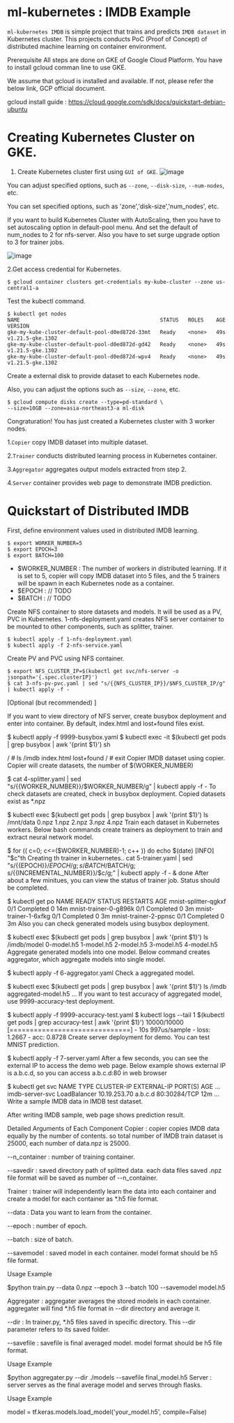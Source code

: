 # ml-kubernetes : IMDB Example
`ml-kubernetes IMDB` is simple project that trains and predicts `IMDB dataset` in Kubernetes cluster. This projects conducts PoC (Proof of Concept) of distributed machine learning on container environment.

Prerequisite
All steps are done on GKE of Google Cloud Platform. You have to install gcloud comman line to use GKE.

We assume that gcloud is installed and available. If not, please refer the below link, GCP official document.

gcloud install guide : https://cloud.google.com/sdk/docs/quickstart-debian-ubuntu

# Creating Kubernetes Cluster on GKE.
1. Create Kubernetes cluster first using `GUI of GKE`.
![image](https://user-images.githubusercontent.com/77087144/146132088-7fb116e0-4164-4ebd-afaf-084d5d64aed5.png)


You can adjust specified options, such as `--zone`, `--disk-size`, `--num-nodes`, etc.

You can set specified options, such as 'zone','disk-size','num_nodes', etc.

If you want to build Kubernetes Cluster with AutoScaling, then you have to set autoscaling option in default-pool menu.
And set the default of num_nodes to 2 for nfs-server. Also you have to set surge upgrade option to 3 for trainer jobs.

![image](https://user-images.githubusercontent.com/77087144/146133192-fb690b4d-7c8f-4c31-baf7-e33493e2aeca.png)


2.Get access credential for Kubernetes.

    $ gcloud container clusters get-credentials my-kube-cluster --zone us-central1-a
  
Test the kubectl command.

    $ kubectl get nodes
    NAME                                             STATUS   ROLES    AGE   VERSION
    gke-my-kube-cluster-default-pool-d0ed872d-33mt   Ready    <none>   49s   v1.21.5-gke.1302
    gke-my-kube-cluster-default-pool-d0ed872d-gd42   Ready    <none>   49s   v1.21.5-gke.1302
    gke-my-kube-cluster-default-pool-d0ed872d-wpv4   Ready    <none>   49s   v1.21.5-gke.1302
  
Create a external disk to provide dataset to each Kubernetes node.

Also, you can adjust the options such as `--size`, `--zone`, etc.

    $ gcloud compute disks create --type=pd-standard \
    --size=10GB --zone=asia-northeast3-a ml-disk
  
Congraturation! You has just created a Kubernetes cluster with 3 worker nodes.




1.`Copier` copy IMDB dataset into multiple dataset.

2.`Trainer` conducts distributed learning process in Kubernetes container.

3.`Aggregator` aggregates output models extracted from step 2.

4.`Server` container provides web page to demonstrate IMDB prediction.

# Quickstart of Distributed IMDB
First, define environment values used in distributed IMDB learning.

    $ export WORKER_NUMBER=5
    $ export EPOCH=3
    $ export BATCH=100
    
* $WORKER_NUMBER : The number of workers in distributed learning. If it is set to 5, copier will copy IMDB dataset into 5 files, and the 5 trainers will be spawn in each Kubernetes node as a container.
* $EPOCH : // TODO
* $BATCH : // TODO

Create NFS container to store datasets and models. It will be used as a PV, PVC in Kubernetes. 1-nfs-deployment.yaml creates NFS server container to be mounted to other components, such as splitter, trainer.

    $ kubectl apply -f 1-nfs-deployment.yaml
    $ kubectl apply -f 2-nfs-service.yaml
    
Create PV and PVC using NFS container.

    $ export NFS_CLUSTER_IP=$(kubectl get svc/nfs-server -o jsonpath='{.spec.clusterIP}')
    $ cat 3-nfs-pv-pvc.yaml | sed "s/{{NFS_CLUSTER_IP}}/$NFS_CLUSTER_IP/g" | kubectl apply -f -
    
[Optional (but recommended) ]

If you want to view directory of NFS server, create busybox deployment and enter into container. By default, index.html and lost+found files exist.

$ kubectl apply -f 9999-busybox.yaml
$ kubectl exec -it $(kubectl get pods | grep busybox | awk '{print $1}') sh

/ # ls /imdb
index.html  lost+found
/ # exit
Copier IMDB dataset using copier. Copier will create datasets, the number of $(WORKER_NUMBER)

$ cat 4-splitter.yaml | sed "s/{{WORKER_NUMBER}}/$WORKER_NUMBER/g" | kubectl apply -f -
To check datasets are created, check in busybox deployment. Copied datasets exist as *.npz

$ kubectl exec $(kubectl get pods | grep busybox | awk '{print $1}') ls /mnt/data
0.npz
1.npz
2.npz
3.npz
4.npz
Train each dataset in Kubernetes workers. Below bash commands create trainers as deployment to train and extract neural network model.

$ for (( c=0; c<=($WORKER_NUMBER)-1; c++ ))
do
  echo $(date) [INFO] "$c"th Creating th trainer in kubernetes..
  cat 5-trainer.yaml | sed "s/{{EPOCH}}/$EPOCH/g; s/{{BATCH}}/$BATCH/g; s/{{INCREMENTAL_NUMBER}}/$c/g;" | kubectl apply -f - &
done
After about a few minitues, you can view the status of trainer job. Status should be completed.

$ kubectl get po
NAME                          READY   STATUS      RESTARTS   AGE
mnist-splitter-qgkxf          0/1     Completed   0          14m
mnist-trainer-0-g896k         0/1     Completed   0          3m
mnist-trainer-1-6xfkg         0/1     Completed   0          3m
mnist-trainer-2-ppnsc         0/1     Completed   0          3m
Also you can check generated models using busybox deployment.

$ kubectl exec $(kubectl get pods | grep busybox | awk '{print $1}') ls /imdb/model
0-model.h5
1-model.h5
2-model.h5
3-model.h5
4-model.h5
Aggregate generated models into one model. Below command creates aggregator, which aggregate models into single model.

$ kubectl apply -f 6-aggregator.yaml
Check a aggregated model.

$ kubectl exec $(kubectl get pods | grep busybox | awk '{print $1}') ls /imdb
aggregated-model.h5
...
If you want to test accuracy of aggregated model, use 9999-accuracy-test deployment.

$ kubectl apply -f 9999-accuracy-test.yaml
$ kubectl logs --tail 1 $(kubectl get pods | grep accuracy-test | awk '{print $1}')
10000/10000 [==============================] - 10s 997us/sample - loss: 1.2667 - acc: 0.8728
Create server deployment for demo. You can test MNIST prediction.

$ kubectl apply -f 7-server.yaml
After a few seconds, you can see the external IP to access the demo web page. Below example shows external IP is a.b.c.d, so you can access a.b.c.d:80 in web browser

$ kubectl get svc
NAME               TYPE           CLUSTER-IP     EXTERNAL-IP      PORT(S)                      AGE
...
imdb-server-svc   LoadBalancer   10.19.253.70   a.b.c.d   80:30284/TCP                 12m
...
Write a sample IMDB data in IMDB test dataset.

After writing IMDB sample, web page shows prediction result.


Detailed Arguments of Each Component
Copier : copier copies IMDB data equally by the number of contents. so total number of IMDB train dataset is 25000, each number of data.npz is 25000.

--n_container : number of training container.

--savedir : saved directory path of splitted data. each data files saved .npz file format will be saved as number of --n_container.
 
Trainer : trainer will independently learn the data into each container and create a model for each container as *.h5 file format.

--data : Data you want to learn from the container.

--epoch : number of epoch.

--batch : size of batch.

--savemodel : saved model in each container. model format should be h5 file format.

Usage Example

$python train.py --data 0.npz --epoch 3 --batch 100 --savemodel model.h5
                                    
Aggregater : aggregater averages the stored models in each container. aggregater will find *.h5 file format in --dir directory and average it.

--dir : In trainer.py, *.h5 files saved in specific directory. This --dir parameter refers to its saved folder.

--savefile : savefile is final averaged model. model format should be h5 file format.

Usage Example

$python aggregater.py --dir ./models --savefile final_model.h5
Server : server serves as the final average model and serves through flasks.

Usage Example

model = tf.keras.models.load_model('your_model.h5', compile=False)
